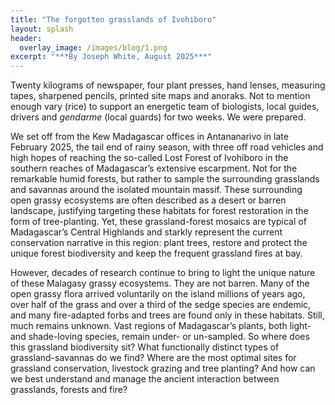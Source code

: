 ```yaml
---
title: "The forgotten grasslands of Ivohiboro"
layout: splash
header:
  overlay_image: /images/blog/1.png
excerpt: "***By Joseph White, August 2025***"
---
```


Twenty kilograms of newspaper, four plant presses, hand lenses, measuring tapes, sharpened pencils, printed site maps and anoraks. Not to mention enough vary (rice) to support an energetic team of biologists, local guides, drivers and *gendarme* (local guards) for two weeks. We were prepared.

We set off from the Kew Madagascar offices in Antananarivo in late February 2025, the tail end of rainy season, with three off road vehicles and high hopes of reaching the so-called Lost Forest of Ivohiboro in the southern reaches of Madagascar’s extensive escarpment. Not for the remarkable humid forests, but rather to sample the surrounding grasslands and savannas around the isolated mountain massif. These surrounding open grassy ecosystems are often described as a desert or barren landscape, justifying targeting these habitats for forest restoration in the form of tree-planting. Yet, these grassland-forest mosaics are typical of Madagascar’s Central Highlands and starkly represent the current conservation narrative in this region: plant trees, restore and protect the unique forest biodiversity and keep the frequent grassland fires at bay. 

However, decades of research continue to bring to light the unique nature of these Malagasy grassy ecosystems. They are not barren. Many of the open grassy flora arrived voluntarily on the island millions of years ago, over half of the grass and over a third of the sedge species are endemic, and many fire-adapted forbs and trees are found only in these habitats. Still, much remains unknown. Vast regions of Madagascar’s plants, both light- and shade-loving species, remain under- or un-sampled. So where does this grassland biodiversity sit? What functionally distinct types of grassland-savannas do we find? Where are the most optimal sites for grassland conservation, livestock grazing and tree planting? And how can we best understand and manage the ancient interaction between grasslands, forests and fire?




